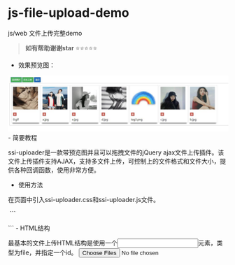# js-file-upload-demo
js/web  文件上传完整demo
 
> **如有帮助谢谢star**   :star::star::star::star::star: 
 
 
 - 效果预览图：
 
 <img src="show/1.jpg" >
 - 简要教程
 
ssi-uploader是一款带预览图并且可以拖拽文件的jQuery ajax文件上传插件。该文件上传插件支持AJAX，支持多文件上传，可控制上的文件格式和文件大小，提供各种回调函数，使用非常方便。

 - 使用方法
 
 在页面中引入ssi-uploader.css和ssi-uploader.js文件。

 ```
 <link rel="stylesheet" href="path/to/ssi-uploader.css">
<script src="path/to/ssi-uploader.js"></script>  
 ```
 - HTML结构

最基本的文件上传HTML结构是使用一个<input>元素，类型为file，并指定一个id。
<input type="file" multiple id="ssi-upload"/>








